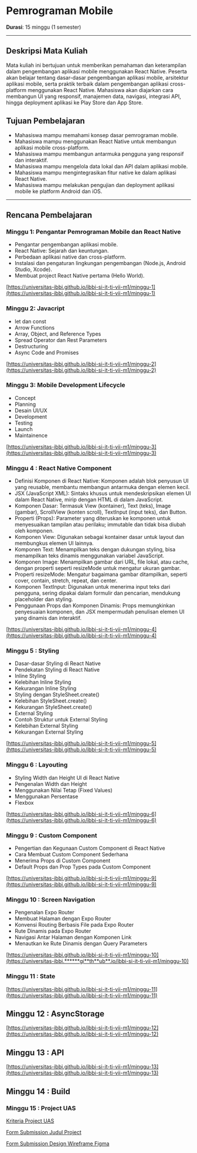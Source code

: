 # Pemrograman Mobile
**Durasi**: 15 minggu (1 semester)

---

## Deskripsi Mata Kuliah

Mata kuliah ini bertujuan untuk memberikan pemahaman dan keterampilan dalam pengembangan aplikasi mobile menggunakan React Native. Peserta akan belajar tentang dasar-dasar pengembangan aplikasi mobile, arsitektur aplikasi mobile, serta praktik terbaik dalam pengembangan aplikasi cross-platform menggunakan React Native. Mahasiswa akan diajarkan cara membangun UI yang responsif, manajemen data, navigasi, integrasi API, hingga deployment aplikasi ke Play Store dan App Store.

## Tujuan Pembelajaran

- Mahasiswa mampu memahami konsep dasar pemrograman mobile.
- Mahasiswa mampu menggunakan React Native untuk membangun aplikasi mobile cross-platform.
- Mahasiswa mampu membangun antarmuka pengguna yang responsif dan interaktif.
- Mahasiswa mampu mengelola data lokal dan API dalam aplikasi mobile.
- Mahasiswa mampu mengintegrasikan fitur native ke dalam aplikasi React Native.
- Mahasiswa mampu melakukan pengujian dan deployment aplikasi mobile ke platform Android dan iOS.

---

## Rencana Pembelajaran

### Minggu 1: Pengantar Pemrograman Mobile dan React Native

- Pengantar pengembangan aplikasi mobile.
- React Native: Sejarah dan keuntungan.
- Perbedaan aplikasi native dan cross-platform.
- Instalasi dan pengaturan lingkungan pengembangan (Node.js, Android Studio, Xcode).
- Membuat project React Native pertama (Hello World).

[https://universitas-ibbi.github.io/ibbi-si-it-ti-vii-m1/minggu-1](https://universitas-ibbi.github.io/ibbi-si-it-ti-vii-m1/minggu-1)

### Minggu 2: Javacript

- let dan const
- Arrow Functions
- Array, Object, and Reference Types
- Spread Operator dan Rest Parameters
- Destructuring
- Async Code and Promises

[https://universitas-ibbi.github.io/ibbi-si-it-ti-vii-m1/minggu-2](https://universitas-ibbi.github.io/ibbi-si-it-ti-vii-m1/minggu-2)

### Minggu 3: Mobile Development Lifecycle

- Concept
- Planning
- Desain UI/UX
- Development
- Testing
- Launch
- Maintainence

[https://universitas-ibbi.github.io/ibbi-si-it-ti-vii-m1/minggu-3](https://universitas-ibbi.github.io/ibbi-si-it-ti-vii-m1/minggu-3)

### Minggu 4 : React Native Component

- Definisi Komponen di React Native: Komponen adalah blok penyusun UI yang reusable, membantu membangun antarmuka dengan elemen kecil.
- JSX (JavaScript XML): Sintaks khusus untuk mendeskripsikan elemen UI dalam React Native, mirip dengan HTML di dalam JavaScript.
- Komponen Dasar: Termasuk View (kontainer), Text (teks), Image (gambar), ScrollView (konten scroll), TextInput (input teks), dan Button.
- Properti (Props): Parameter yang diteruskan ke komponen untuk menyesuaikan tampilan atau perilaku; immutable dan tidak bisa diubah oleh komponen.
- Komponen View: Digunakan sebagai kontainer dasar untuk layout dan membungkus elemen UI lainnya.
- Komponen Text: Menampilkan teks dengan dukungan styling, bisa menampilkan teks dinamis menggunakan variabel JavaScript.
- Komponen Image: Menampilkan gambar dari URL, file lokal, atau cache, dengan properti seperti resizeMode untuk mengatur ukuran gambar.
- Properti resizeMode: Mengatur bagaimana gambar ditampilkan, seperti cover, contain, stretch, repeat, dan center.
- Komponen TextInput: Digunakan untuk menerima input teks dari pengguna, sering dipakai dalam formulir dan pencarian, mendukung placeholder dan styling.
- Penggunaan Props dan Komponen Dinamis: Props memungkinkan penyesuaian komponen, dan JSX mempermudah penulisan elemen UI yang dinamis dan interaktif.

[https://universitas-ibbi.github.io/ibbi-si-it-ti-vii-m1/minggu-4](https://universitas-ibbi.github.io/ibbi-si-it-ti-vii-m1/minggu-4)

### Minggu 5 : Styling

- Dasar-dasar Styling di React Native
- Pendekatan Styling di React Native
- Inline Styling
- Kelebihan Inline Styling
- Kekurangan Inline Styling
- Styling dengan StyleSheet.create()
- Kelebihan StyleSheet.create()
- Kekurangan StyleSheet.create()
- External Styling
- Contoh Struktur untuk External Styling
- Kelebihan External Styling
- Kekurangan External Styling


[https://universitas-ibbi.github.io/ibbi-si-it-ti-vii-m1/minggu-5](https://universitas-ibbi.github.io/ibbi-si-it-ti-vii-m1/minggu-5)

### Minggu 6 : Layouting
- Styling Width dan Height UI di React Native
- Pengenalan Width dan Height
- Menggunakan Nilai Tetap (Fixed Values)
- Menggunakan Persentase
- Flexbox

[https://universitas-ibbi.github.io/ibbi-si-it-ti-vii-m1/minggu-6](https://universitas-ibbi.github.io/ibbi-si-it-ti-vii-m1/minggu-6)

### Minggu 9 : Custom Component

- Pengertian dan Kegunaan Custom Component di React Native
- Cara Membuat Custom Component Sederhana
- Menerima Props di Custom Component
- Default Props dan Prop Types pada Custom Component

[https://universitas-ibbi.github.io/ibbi-si-it-ti-vii-m1/minggu-9](https://universitas-ibbi.github.io/ibbi-si-it-ti-vii-m1/minggu-9)

### Minggu 10 : Screen Navigation

- Pengenalan Expo Router
- Membuat Halaman dengan Expo Router
- Konvensi Routing Berbasis File pada Expo Router
- Rute Dinamis pada Expo Router
- Navigasi Antar Halaman dengan Komponen Link
- Menautkan ke Rute Dinamis dengan Query Parameters

[https://universitas-ibbi.github.io/ibbi-si-it-ti-vii-m1/minggu-10](https://universitas-ibbi.******gi**th**ub**.io/ibbi-si-it-ti-vii-m1/minggu-10)

### Minggu 11 : State

[https://universitas-ibbi.github.io/ibbi-si-it-ti-vii-m1/minggu-11](https://universitas-ibbi.github.io/ibbi-si-it-ti-vii-m1/minggu-11)

## Minggu 12 : AsyncStorage

[https://universitas-ibbi.github.io/ibbi-si-it-ti-vii-m1/minggu-12](https://universitas-ibbi.github.io/ibbi-si-it-ti-vii-m1/minggu-12)

## Minggu 13 : API

[https://universitas-ibbi.github.io/ibbi-si-it-ti-vii-m1/minggu-13](https://universitas-ibbi.github.io/ibbi-si-it-ti-vii-m1/minggu-13)

## Minggu 14 : Build


### Minggu 15 : Project UAS

[Kriteria Project UAS](uas/readme.md)

[Form Submission Judul Project](https://forms.gle/ftJ75hPZeQKa1dKA7)

[Form Submission Design Wireframe Figma](https://forms.gle/SyNfiahWQjxHVbA49)